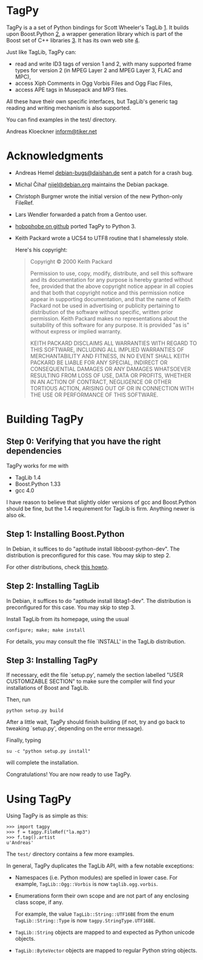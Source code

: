 TagPy
=====

TagPy is a a set of Python bindings for Scott Wheeler's TagLib
[1](http://developer.kde.org/~wheeler/taglib.html). It builds upon Boost.Python
[2](http://www.boost.org/libs/python/doc/), a wrapper generation library which
is part of the Boost set of C++ libraries [3](http://www.boost.org). It has its
own web site [4](http://mathema.tician.de/software/tagpy).

Just like TagLib, TagPy can:

- read and write ID3 tags of version 1 and 2, with many supported frame types
  for version 2 (in MPEG Layer 2 and MPEG Layer 3, FLAC and MPC),
- access Xiph Comments in Ogg Vorbis Files and Ogg Flac Files,
- access APE tags in Musepack and MP3 files.

All these have their own specific interfaces, but TagLib's generic tag
reading and writing mechanism is also supported. 

You can find examples in the test/ directory.

Andreas Kloeckner <inform@tiker.net>

Acknowledgments
===============

- Andreas Hemel <debian-bugs@daishan.de> sent a patch for a crash bug.
- Michal Čihař <nijel@debian.org> maintains the Debian package.
- Christoph Burgmer wrote the initial version of the new Python-only
  FileRef.
- Lars Wendler forwarded a patch from a Gentoo user.
- [hobophobe on github](https://github.com/hobophobe/tagpy) ported
  TagPy to Python 3.
- Keith Packard wrote a UCS4 to UTF8 routine that I shamelessly stole.

  Here's his copyright:

  > Copyright © 2000 Keith Packard
  >
  > Permission to use, copy, modify, distribute, and sell this software and its
  > documentation for any purpose is hereby granted without fee, provided that
  > the above copyright notice appear in all copies and that both that
  > copyright notice and this permission notice appear in supporting
  > documentation, and that the name of Keith Packard not be used in
  > advertising or publicity pertaining to distribution of the software without
  > specific, written prior permission.  Keith Packard makes no
  > representations about the suitability of this software for any purpose.  It
  > is provided "as is" without express or implied warranty.
  >
  > KEITH PACKARD DISCLAIMS ALL WARRANTIES WITH REGARD TO THIS SOFTWARE,
  > INCLUDING ALL IMPLIED WARRANTIES OF MERCHANTABILITY AND FITNESS, IN NO
  > EVENT SHALL KEITH PACKARD BE LIABLE FOR ANY SPECIAL, INDIRECT OR
  > CONSEQUENTIAL DAMAGES OR ANY DAMAGES WHATSOEVER RESULTING FROM LOSS OF USE,
  > DATA OR PROFITS, WHETHER IN AN ACTION OF CONTRACT, NEGLIGENCE OR OTHER
  > TORTIOUS ACTION, ARISING OUT OF OR IN CONNECTION WITH THE USE OR
  > PERFORMANCE OF THIS SOFTWARE.


Building TagPy
==============

Step 0: Verifying that you have the right dependencies
------------------------------------------------------

TagPy works for me with

- TagLib 1.4
- Boost.Python 1.33
- gcc 4.0

I have reason to believe that slightly older versions of gcc and 
Boost.Python should be fine, but the 1.4 requirement for TagLib is
firm. Anything newer is also ok.

Step 1: Installing Boost.Python
-------------------------------

In Debian, it suffices to do "aptitude install libboost-python-dev".
The distribution is preconfigured for this case. You may skip to step
2.

For other distributions, check [this
howto](http://wiki.tiker.net/BoostInstallationHowto).

Step 2: Installing TagLib
-------------------------

In Debian, it suffices to do "aptitude install libtag1-dev".  The distribution
is preconfigured for this case. You may skip to step 3.

Install TagLib from its homepage, using the usual

    configure; make; make install

For details, you may consult the file `INSTALL' in the TagLib distribution.

Step 3: Installing TagPy
------------------------

If necessary, edit the file `setup.py', namely the section labelled
"USER CUSTOMIZABLE SECTION" to make sure the compiler will find your
installations of Boost and TagLib.

Then, run 

    python setup.py build

After a little wait, TagPy should finish building (if not, try and
go back to tweaking `setup.py', depending on the error message).

Finally, typing

    su -c "python setup.py install"

will complete the installation. 

Congratulations! You are now ready to use TagPy.

Using TagPy
===========

Using TagPy is as simple as this:

    >>> import tagpy
    >>> f = tagpy.FileRef("la.mp3")
    >>> f.tag().artist
    u'Andreas'

The `test/` directory contains a few more examples. 

In general, TagPy duplicates the TagLib API, with a few notable
exceptions:

- Namespaces (i.e. Python modules) are spelled in lower case.
  For example, `TagLib::Ogg::Vorbis` is now `taglib.ogg.vorbis`.

- Enumerations form their own scope and are not part of any
  enclosing class scope, if any.

  For example, the value `TagLib::String::UTF16BE` from the 
  enum `TagLib::String::Type` is now `tagpy.StringType.UTF16BE`.

- `TagLib::String` objects are mapped to and expected as Python
  unicode objects.

- `TagLib::ByteVector` objects are mapped to regular Python
  string objects.

